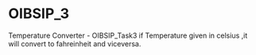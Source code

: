 # OIBSIP_3
Temperature Converter - OIBSIP_Task3
if Temperature given in celsius ,it will convert to fahreinheit and viceversa.
